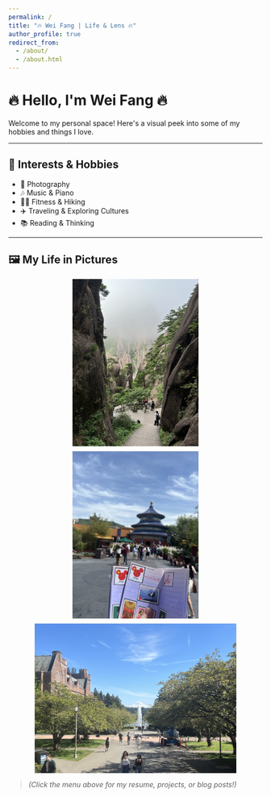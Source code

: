 ```yaml
---
permalink: /
title: "🔥 Wei Fang | Life & Lens 🔥"
author_profile: true
redirect_from: 
  - /about/
  - /about.html
---
```

# 🔥 Hello, I'm Wei Fang 🔥

Welcome to my personal space! Here's a visual peek into some of my hobbies and things I love.

---

## 🎨 Interests & Hobbies

- 📸 Photography  
- 🎶 Music & Piano  
- 🧗‍♂️ Fitness & Hiking  
- ✈️ Traveling & Exploring Cultures  
- 📚 Reading & Thinking  

---

## 🖼️ My Life in Pictures

<div style="display: flex; flex-wrap: wrap; gap: 10px; justify-content: space-around;">
  <img src="/images/2222.png" alt="photo1" width="250"/>
  <img src="/images/3333.png" alt="photo2" width="250"/>
  <img src="/images/4444.png" alt="photo3" width="400"/>
</div>

> *(Click the menu above for my resume, projects, or blog posts!)*
